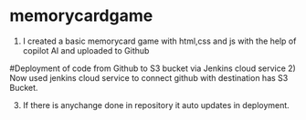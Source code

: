 # memorycardgame

1) I created a basic memorycard game with html,css and js with the help of copilot AI and uploaded to Github

#Deployment of code from Github to S3 bucket via Jenkins cloud service
2) Now used jenkins cloud service to connect github with destination has S3 Bucket. 


3) If there is anychange done in repository it auto updates in deployment. 
